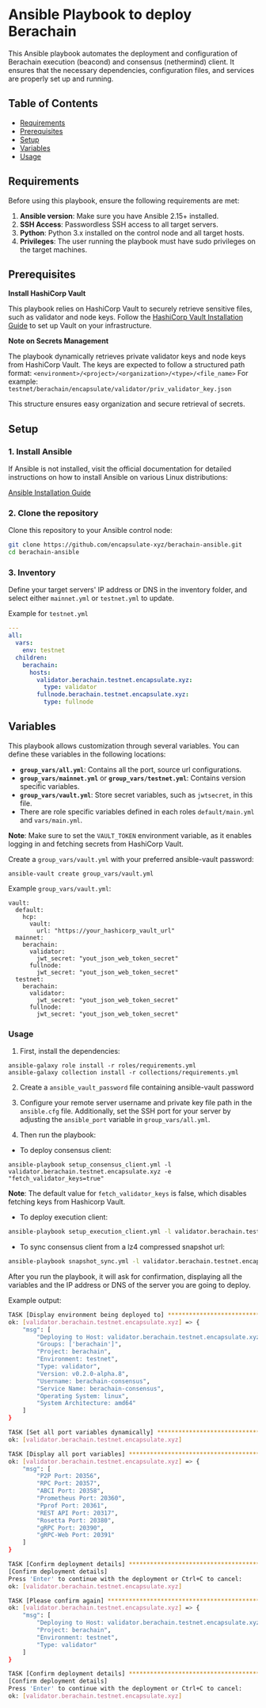 # Ansible Playbook to deploy Berachain 

This Ansible playbook automates the deployment and configuration of Berachain execution (beacond) and consensus (nethermind) client. It ensures that the necessary dependencies, configuration files, and services are properly set up and running.

## Table of Contents

- [Requirements](#requirements)
- [Prerequisites](#prerequisites)
- [Setup](#setup)
- [Variables](#variables)
- [Usage](#usage)

## Requirements

Before using this playbook, ensure the following requirements are met:

1. **Ansible version**: Make sure you have Ansible 2.15+ installed.
2. **SSH Access**: Passwordless SSH access to all target servers.
3. **Python**: Python 3.x installed on the control node and all target hosts.
4. **Privileges**: The user running the playbook must have sudo privileges on the target machines.

## Prerequisites

**Install HashiCorp Vault**

This playbook relies on HashiCorp Vault to securely retrieve sensitive files, such as validator and node keys. Follow the [HashiCorp Vault Installation Guide](https://developer.hashicorp.com/vault/tutorials/getting-started/getting-started-install) to set up Vault on your infrastructure.

**Note on Secrets Management**

The playbook dynamically retrieves private validator keys and node keys from HashiCorp Vault. The keys are expected to follow a structured path format:
`<environment>/<project>/<organization>/<type>/<file_name>`
For example:
`testnet/berachain/encapsulate/validator/priv_validator_key.json`

This structure ensures easy organization and secure retrieval of secrets.

## Setup

### 1. Install Ansible

If Ansible is not installed, visit the official documentation for detailed instructions on how to install Ansible on various Linux distributions:

[Ansible Installation Guide](https://docs.ansible.com/ansible/latest/installation_guide/installation_distros.html)

### 2. Clone the repository

Clone this repository to your Ansible control node:

```bash
git clone https://github.com/encapsulate-xyz/berachain-ansible.git
cd berachain-ansible
```

### 3. Inventory

Define your target servers' IP address or DNS in the inventory folder, and select either `mainnet.yml` or `testnet.yml` to update.

Example for `testnet.yml`

```yaml
---
all:
  vars:
    env: testnet
  children:
    berachain:
      hosts:
        validator.berachain.testnet.encapsulate.xyz:
          type: validator
        fullnode.berachain.testnet.encapsulate.xyz:
          type: fullnode
```

## Variables

This playbook allows customization through several variables. You can define these variables in the following locations:

- **`group_vars/all.yml`**: Contains all the port, source url configurations.
- **`group_vars/mainnet.yml`** or **`group_vars/testnet.yml`**: Contains version specific variables.
- **`group_vars/vault.yml`**: Store secret variables, such as `jwtsecret`, in this file.
- There are role specific variables defined in each roles `default/main.yml` and `vars/main.yml`.

**Note**: Make sure to set the `VAULT_TOKEN` environment variable, as it enables logging in and fetching secrets from HashiCorp Vault.

Create a `group_vars/vault.yml` with your preferred ansible-vault password:

```
ansible-vault create group_vars/vault.yml
```

Example `group_vars/vault.yml`:
```
vault:
  default:
    hcp:
      vault:
        url: "https://your_hashicorp_vault_url"
  mainnet:
    berachain:
      validator:
        jwt_secret: "yout_json_web_token_secret"
      fullnode:
        jwt_secret: "yout_json_web_token_secret"
  testnet:
    berachain:
      validator:
        jwt_secret: "yout_json_web_token_secret"
      fullnode:
        jwt_secret: "yout_json_web_token_secret"
```

### Usage

1. First, install the dependencies:

  ```
  ansible-galaxy role install -r roles/requirements.yml
  ansible-galaxy collection install -r collections/requirements.yml
  ```

2. Create a `ansible_vault_password` file containing ansible-vault password

3. Configure your remote server username and private key file path in the `ansible.cfg` file. Additionally, set the SSH port for your server by adjusting the `ansible_port` variable in `group_vars/all.yml`.

4. Then run the playbook:

- To deploy consensus client:

```
ansible-playbook setup_consensus_client.yml -l validator.berachain.testnet.encapsulate.xyz -e "fetch_validator_keys=true"
```

**Note**: The default value for `fetch_validator_keys` is false, which disables fetching keys from Hashicorp Vault.

- To deploy execution client:

```bash
ansible-playbook setup_execution_client.yml -l validator.berachain.testnet.encapsulate.xyz
```

- To sync consensus client from a lz4 compressed snapshot url:

```bash
ansible-playbook snapshot_sync.yml -l validator.berachain.testnet.encapsulate.xyz
```

After you run the playbook, it will ask for confirmation, displaying all the variables and the IP address or DNS of the server you are going to deploy.

Example output:

```bash
TASK [Display environment being deployed to] ***************************************************************************************************
ok: [validator.berachain.testnet.encapsulate.xyz] => {
    "msg": [
        "Deploying to Host: validator.berachain.testnet.encapsulate.xyz",
        "Groups: ['berachain']",
        "Project: berachain",
        "Environment: testnet",
        "Type: validator",
        "Version: v0.2.0-alpha.8",
        "Username: berachain-consensus",
        "Service Name: berachain-consensus",
        "Operating System: linux",
        "System Architecture: amd64"
    ]
}

TASK [Set all port variables dynamically] ******************************************************************************************************
ok: [validator.berachain.testnet.encapsulate.xyz]

TASK [Display all port variables] **************************************************************************************************************
ok: [validator.berachain.testnet.encapsulate.xyz] => {
    "msg": [
        "P2P Port: 20356",
        "RPC Port: 20357",
        "ABCI Port: 20358",
        "Prometheus Port: 20360",
        "Pprof Port: 20361",
        "REST API Port: 20317",
        "Rosetta Port: 20380",
        "gRPC Port: 20390",
        "gRPC-Web Port: 20391"
    ]
}

TASK [Confirm deployment details] **************************************************************************************************************
[Confirm deployment details]
Press 'Enter' to continue with the deployment or Ctrl+C to cancel:
ok: [validator.berachain.testnet.encapsulate.xyz]

TASK [Please confirm again] ********************************************************************************************************************
ok: [validator.berachain.testnet.encapsulate.xyz] => {
    "msg": [
        "Deploying to Host: validator.berachain.testnet.encapsulate.xyz",
        "Project: berachain",
        "Environment: testnet",
        "Type: validator"
    ]
}

TASK [Confirm deployment details] **************************************************************************************************************
[Confirm deployment details]
Press 'Enter' to continue with the deployment or Ctrl+C to cancel:
ok: [validator.berachain.testnet.encapsulate.xyz]
```
